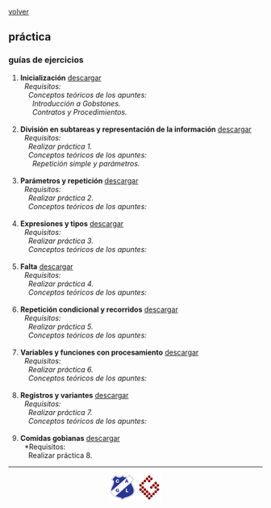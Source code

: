 [volver](index.md)<br/>
## práctica

### guías de ejercicios

1. **Inicialización** <a href="material/practica/1-practica1.docx" target="_blank">descargar</a><br/>
   &nbsp;&nbsp;*Requisitos:<br/>
   &nbsp;&nbsp;&nbsp;&nbsp;Conceptos teóricos de los apuntes:<br/>
   &nbsp;&nbsp;&nbsp;&nbsp;&nbsp;&nbsp;Introducción a Gobstones.<br/>
   &nbsp;&nbsp;&nbsp;&nbsp;&nbsp;&nbsp;Contratos y Procedimientos.*<br/><br/>
2. **División en subtareas y representación de la información** <a href="material/practica/2-DivisionEnSubtareasYRepresentacionDeLaInformacion.docx" target="_blank">descargar</a><br/>
   &nbsp;&nbsp;*Requisitos:<br/>
   &nbsp;&nbsp;&nbsp;&nbsp;Realizar práctica 1.<br/>
   &nbsp;&nbsp;&nbsp;&nbsp;Conceptos teóricos de los apuntes:<br/>
   &nbsp;&nbsp;&nbsp;&nbsp;&nbsp;&nbsp;Repetición simple y parámetros.*<br/><br/>
3. **Parámetros y repetición** <a href="material/practica/3-ParametrosYRepeticion.docx" target="_blank">descargar</a><br/>
   &nbsp;&nbsp;*Requisitos:<br/>
   &nbsp;&nbsp;&nbsp;&nbsp;Realizar práctica 2.<br/>
   &nbsp;&nbsp;&nbsp;&nbsp;Conceptos teóricos de los apuntes:*<br/><br/>
4. **Expresiones y tipos** <a href="material/practica/4-ExpresionesYTipos.docx" target="_blank">descargar</a><br/>
   &nbsp;&nbsp;*Requisitos:<br/>
   &nbsp;&nbsp;&nbsp;&nbsp;Realizar práctica 3.<br/>
   &nbsp;&nbsp;&nbsp;&nbsp;Conceptos teóricos de los apuntes:*<br/><br/>
5. **Falta** <a href="material/practica/4-ExpresionesYTipos.docx" target="_blank">descargar</a><br/>
   &nbsp;&nbsp;*Requisitos:<br/>
   &nbsp;&nbsp;&nbsp;&nbsp;Realizar práctica 4.<br/>
   &nbsp;&nbsp;&nbsp;&nbsp;Conceptos teóricos de los apuntes:*<br/><br/>
6. **Repetición condicional y recorridos** <a href="material/practica/6-RepeticionCondicionalYRecorridos.docx" target="_blank">descargar</a><br/>
   &nbsp;&nbsp;*Requisitos:<br/>
   &nbsp;&nbsp;&nbsp;&nbsp;Realizar práctica 5.<br/>
   &nbsp;&nbsp;&nbsp;&nbsp;Conceptos teóricos de los apuntes:*<br/><br/>
7. **Variables y funciones con procesamiento** <a href="material/practica/7-VariablesYFuncionesConProcesamiento.docx" target="_blank">descargar</a><br/>
   &nbsp;&nbsp;*Requisitos:<br/>
   &nbsp;&nbsp;&nbsp;&nbsp;Realizar práctica 6.<br/>
   &nbsp;&nbsp;&nbsp;&nbsp;Conceptos teóricos de los apuntes:*<br/><br/>
8. **Registros y variantes** <a href="material/practica/8-RegistrosYVariantes.docx" target="_blank">descargar</a><br/>
   &nbsp;&nbsp;*Requisitos:<br/>
   &nbsp;&nbsp;&nbsp;&nbsp;Realizar práctica 7.<br/>
   &nbsp;&nbsp;&nbsp;&nbsp;Conceptos teóricos de los apuntes:*<br/><br/>
9. **Comidas gobianas** <a href="material/practica/9-ComidasGobianas(Registros).docx" target="_blank">descargar</a><br/>
   &nbsp;&nbsp;*Requisitos:<br/>
   &nbsp;&nbsp;&nbsp;&nbsp;Realizar práctica 8.<br/>

<hr/>

<center><img src="imagenes/logo-lamadrid-1.png" />&nbsp;<img src="imagenes/logo-gobstones-1.png" /></center>
